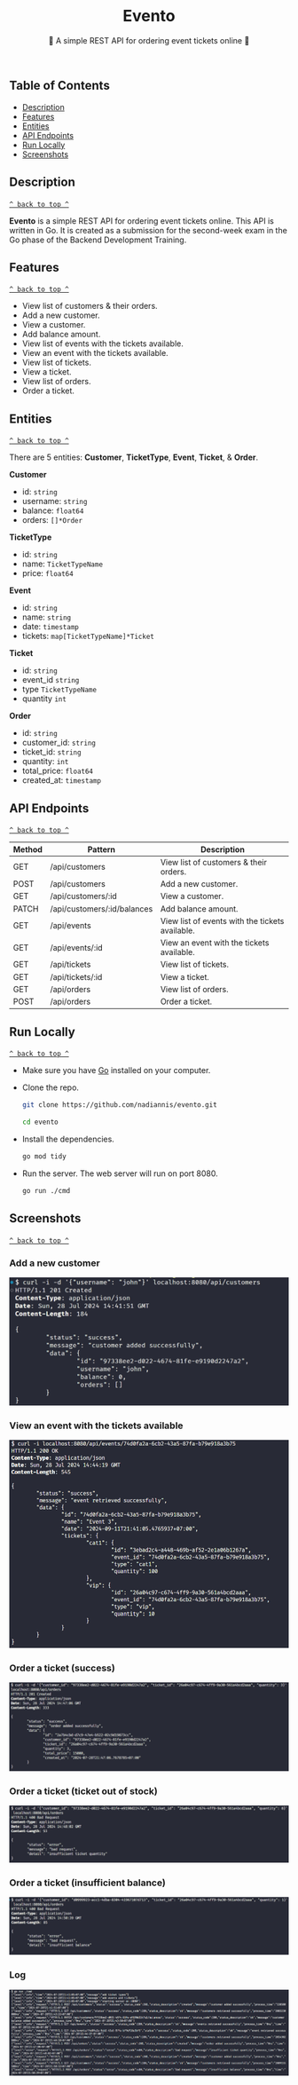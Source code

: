 <div align="center">
  <br>
  <h1>Evento</h1>
  <p>🎫 A simple REST API for ordering event tickets online 🎫</p>
  <br>
</div>

## Table of Contents

- [Description](#description)
- [Features](#features)
- [Entities](#entities)
- [API Endpoints](#api-endpoints)
- [Run Locally](#run-locally)
- [Screenshots](#screenshots)

## Description

[`^ back to top ^`](#table-of-contents)

**Evento** is a simple REST API for ordering event tickets online. This API is written in Go. It is created as a submission for the second-week exam in the Go phase of the Backend Development Training.

## Features

[`^ back to top ^`](#table-of-contents)

- View list of customers & their orders.
- Add a new customer.
- View a customer.
- Add balance amount.
- View list of events with the tickets available.
- View an event with the tickets available.
- View list of tickets.
- View a ticket.
- View list of orders.
- Order a ticket.

## Entities

[`^ back to top ^`](#table-of-contents)

There are 5 entities: **Customer**, **TicketType**, **Event**, **Ticket**, & **Order**.

**Customer**

- id: `string`
- username: `string`
- balance: `float64`
- orders: `[]*Order`

**TicketType**

- id: `string`
- name: `TicketTypeName`
- price: `float64`

**Event**

- id: `string`
- name: `string`
- date: `timestamp`
- tickets: `map[TicketTypeName]*Ticket`

**Ticket**

- id: `string`
- event_id `string`
- type `TicketTypeName`
- quantity `int`

**Order**

- id: `string`
- customer_id: `string`
- ticket_id: `string`
- quantity: `int`
- total_price: `float64`
- created_at: `timestamp`

## API Endpoints

[`^ back to top ^`](#table-of-contents)

| **Method** | **Pattern**                 | **Description**                                 |
| ---------- | --------------------------- | ----------------------------------------------- |
| GET        | /api/customers              | View list of customers & their orders.          |
| POST       | /api/customers              | Add a new customer.                             |
| GET        | /api/customers/:id          | View a customer.                                |
| PATCH      | /api/customers/:id/balances | Add balance amount.                             |
| GET        | /api/events                 | View list of events with the tickets available. |
| GET        | /api/events/:id             | View an event with the tickets available.       |
| GET        | /api/tickets                | View list of tickets.                           |
| GET        | /api/tickets/:id            | View a ticket.                                  |
| GET        | /api/orders                 | View list of orders.                            |
| POST       | /api/orders                 | Order a ticket.                                 |

## Run Locally

[`^ back to top ^`](#table-of-contents)

- Make sure you have [Go](https://go.dev) installed on your computer.

- Clone the repo.

  ```bash
  git clone https://github.com/nadiannis/evento.git
  ```

  ```bash
  cd evento
  ```

- Install the dependencies.

  ```bash
  go mod tidy
  ```

- Run the server. The web server will run on port 8080.

  ```bash
  go run ./cmd
  ```

## Screenshots

[`^ back to top ^`](#table-of-contents)

### Add a new customer

![Add a new customer](./docs/img/customer-add.png)

### View an event with the tickets available

![View an event](./docs/img/event-get.png)

### Order a ticket (success)

![Order a ticket (success)](./docs/img/order-success.png)

### Order a ticket (ticket out of stock)

![Order a ticket (ticket out of stock)](./docs/img/order-error-1.png)

### Order a ticket (insufficient balance)

![Order a ticket (insufficient balance)](./docs/img/order-error-2.png)

### Log

![Log](./docs/img/log.png)
